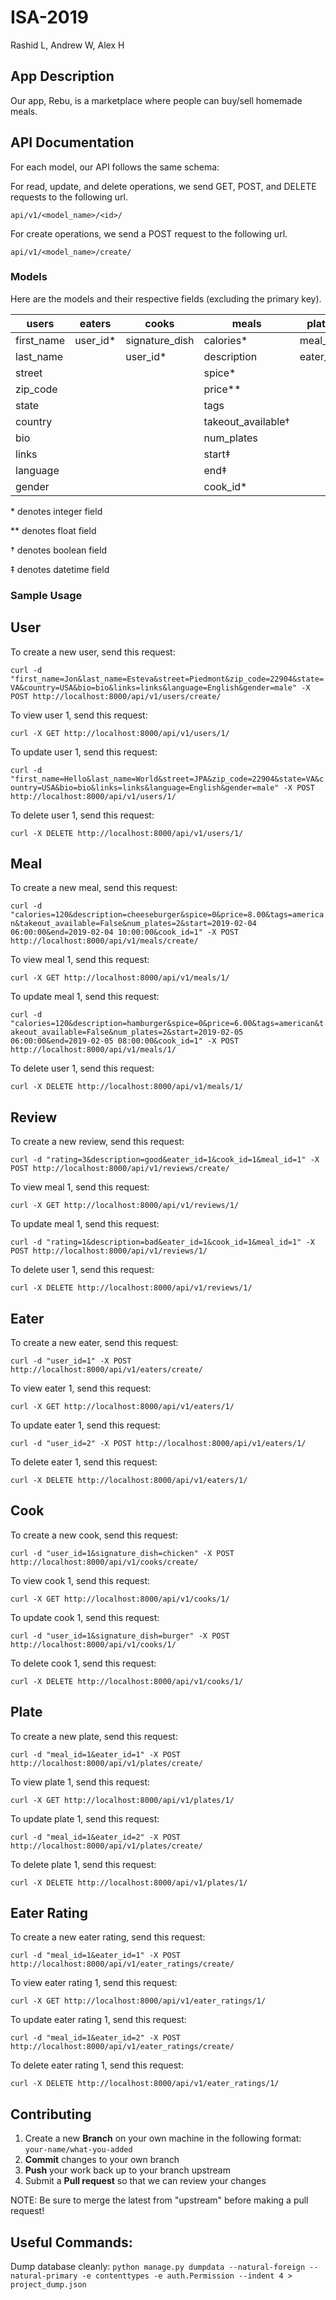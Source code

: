 # ISA-2019
Rashid L, Andrew W, Alex H

## App Description
Our app, Rebu, is a marketplace where people can buy/sell homemade meals. 

## API Documentation
For each model, our API follows the same schema:

For read, update, and delete operations, we send GET, POST, and DELETE requests to the following url.

`api/v1/<model_name>/<id>/`

For create operations, we send a POST request to the following url.

`api/v1/<model_name>/create/`

### Models
Here are the models and their respective fields (excluding the primary key).

| users      	| eaters  	| cooks          	| meals             	| plates   	| eater_ratings 	| reviews     	|
|------------	|---------	|----------------	|-------------------	|----------	|---------------	|-------------	|
| first_name 	| user_id*	| signature_dish 	| calories*         	| meal_id* 	| rating*       	| rating*     	|
| last_name  	|         	| user_id*       	| description       	| eater_id*	| description   	| description 	|
| street     	|         	|                	| spice*            	|          	| cook_id*      	| eater_id*   	|
| zip_code   	|         	|                	| price**           	|          	| eater_id*     	| cook_id*    	|
| state      	|         	|                	| tags              	|          	|               	| meal_id*    	|
| country    	|         	|                	| takeout_available†	|          	|               	|             	|
| bio        	|         	|                	| num_plates        	|          	|               	|             	|
| links      	|         	|                	| start‡            	|          	|               	|             	|
| language   	|         	|                	| end‡              	|          	|               	|             	|
| gender     	|         	|                	| cook_id*          	|          	|               	|             	|

\* denotes integer field

\** denotes float field

† denotes boolean field

‡ denotes datetime field

### Sample Usage
## User
To create a new user, send this request:

`curl -d "first_name=Jon&last_name=Esteva&street=Piedmont&zip_code=22904&state=VA&country=USA&bio=bio&links=links&language=English&gender=male" -X POST http://localhost:8000/api/v1/users/create/`

To view user 1, send this request:

`curl -X GET http://localhost:8000/api/v1/users/1/`

To update user 1, send this request:

`curl -d "first_name=Hello&last_name=World&street=JPA&zip_code=22904&state=VA&country=USA&bio=bio&links=links&language=English&gender=male" -X POST http://localhost:8000/api/v1/users/1/`

To delete user 1, send this request:

`curl -X DELETE http://localhost:8000/api/v1/users/1/`

## Meal
To create a new meal, send this request:

`curl -d "calories=120&description=cheeseburger&spice=0&price=8.00&tags=american&takeout_available=False&num_plates=2&start=2019-02-04 06:00:00&end=2019-02-04 10:00:00&cook_id=1" -X POST http://localhost:8000/api/v1/meals/create/`

To view meal 1, send this request:

`curl -X GET http://localhost:8000/api/v1/meals/1/`

To update meal 1, send this request:

`curl -d "calories=120&description=hamburger&spice=0&price=6.00&tags=american&takeout_available=False&num_plates=2&start=2019-02-05 06:00:00&end=2019-02-05 08:00:00&cook_id=1" -X POST http://localhost:8000/api/v1/meals/1/`

To delete user 1, send this request:

`curl -X DELETE http://localhost:8000/api/v1/meals/1/`

## Review
To create a new review, send this request:

`curl -d "rating=3&description=good&eater_id=1&cook_id=1&meal_id=1" -X POST http://localhost:8000/api/v1/reviews/create/`

To view meal 1, send this request:

`curl -X GET http://localhost:8000/api/v1/reviews/1/`

To update meal 1, send this request:

`curl -d "rating=1&description=bad&eater_id=1&cook_id=1&meal_id=1" -X POST http://localhost:8000/api/v1/reviews/1/`

To delete user 1, send this request:

`curl -X DELETE http://localhost:8000/api/v1/reviews/1/`

## Eater
To create a new eater, send this request:

`curl -d "user_id=1" -X POST http://localhost:8000/api/v1/eaters/create/`

To view eater 1, send this request:

`curl -X GET http://localhost:8000/api/v1/eaters/1/`

To update eater 1, send this request:

`curl -d "user_id=2" -X POST http://localhost:8000/api/v1/eaters/1/`

To delete eater 1, send this request:

`curl -X DELETE http://localhost:8000/api/v1/eaters/1/`

## Cook
To create a new cook, send this request:

`curl -d "user_id=1&signature_dish=chicken" -X POST http://localhost:8000/api/v1/cooks/create/`

To view cook 1, send this request:

`curl -X GET http://localhost:8000/api/v1/cooks/1/`

To update cook 1, send this request:

`curl -d "user_id=1&signature_dish=burger" -X POST http://localhost:8000/api/v1/cooks/1/`

To delete cook 1, send this request:

`curl -X DELETE http://localhost:8000/api/v1/cooks/1/`

## Plate
To create a new plate, send this request:

`curl -d "meal_id=1&eater_id=1" -X POST http://localhost:8000/api/v1/plates/create/`

To view plate 1, send this request:

`curl -X GET http://localhost:8000/api/v1/plates/1/`

To update plate 1, send this request:

`curl -d "meal_id=1&eater_id=2" -X POST http://localhost:8000/api/v1/plates/create/`

To delete plate 1, send this request:

`curl -X DELETE http://localhost:8000/api/v1/plates/1/`

## Eater Rating
To create a new eater rating, send this request:

`curl -d "meal_id=1&eater_id=1" -X POST http://localhost:8000/api/v1/eater_ratings/create/`

To view eater rating 1, send this request:

`curl -X GET http://localhost:8000/api/v1/eater_ratings/1/`

To update eater rating 1, send this request:

`curl -d "meal_id=1&eater_id=2" -X POST http://localhost:8000/api/v1/eater_ratings/create/`

To delete eater rating 1, send this request:

`curl -X DELETE http://localhost:8000/api/v1/eater_ratings/1/`

## Contributing

 1. Create a new **Branch** on your own machine in the following format: `your-name/what-you-added`
 2. **Commit** changes to your own branch
 3. **Push** your work back up to your branch upstream
 4. Submit a **Pull request** so that we can review your changes

NOTE: Be sure to merge the latest from "upstream" before making a pull request!

## Useful Commands:
Dump database cleanly:
`python manage.py dumpdata --natural-foreign --natural-primary -e contenttypes -e auth.Permission --indent 4 > project_dump.json`
